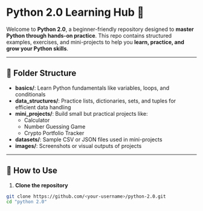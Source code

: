 # Python 2.0 Learning Hub 🐍

Welcome to **Python 2.0**, a beginner-friendly repository designed to **master Python through hands-on practice**. This repo contains structured examples, exercises, and mini-projects to help you **learn, practice, and grow your Python skills**.

---

## 📂 Folder Structure

- **basics/**: Learn Python fundamentals like variables, loops, and conditionals  
- **data_structures/**: Practice lists, dictionaries, sets, and tuples for efficient data handling  
- **mini_projects/**: Build small but practical projects like:  
  - Calculator  
  - Number Guessing Game  
  - Crypto Portfolio Tracker  
- **datasets/**: Sample CSV or JSON files used in mini-projects  
- **images/**: Screenshots or visual outputs of projects  

---

## 🚀 How to Use

1. **Clone the repository**  
```bash
git clone https://github.com/<your-username>/python-2.0.git
cd "python 2.0"

